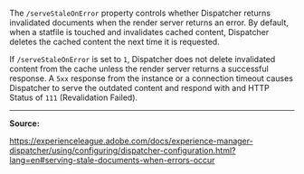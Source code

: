 The `/serveStaleOnError` property controls whether Dispatcher returns invalidated documents when the render server returns an error. By default, when a statfile is touched and invalidates cached content, Dispatcher deletes the cached content the next time it is requested.

If `/serveStaleOnError` is set to `1`, Dispatcher does not delete invalidated content from the cache unless the render server returns a successful response. A `5xx` response from the instance or a connection timeout causes Dispatcher to serve the outdated content and respond with and HTTP Status of `111` (Revalidation Failed).

---

**Source:**

https://experienceleague.adobe.com/docs/experience-manager-dispatcher/using/configuring/dispatcher-configuration.html?lang=en#serving-stale-documents-when-errors-occur
